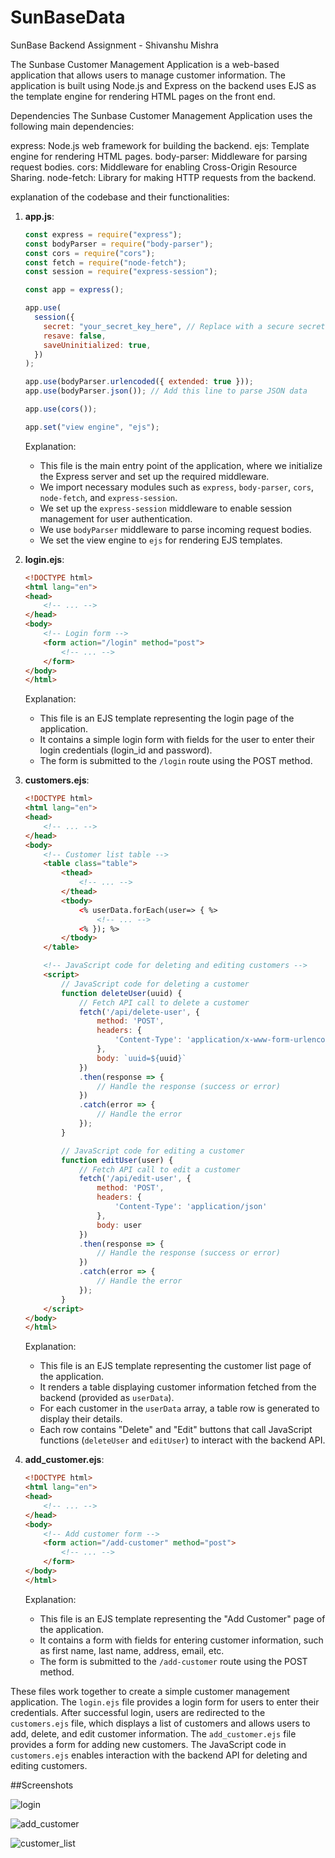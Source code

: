 # SunBaseData
 SunBase Backend Assignment - Shivanshu Mishra

 The Sunbase Customer Management Application is a web-based application that allows users to manage customer information. The application is built using Node.js and
 Express on the backend uses EJS as the template engine for rendering HTML pages on the front end.

Dependencies
The Sunbase Customer Management Application uses the following main dependencies:

express: Node.js web framework for building the backend.
ejs: Template engine for rendering HTML pages.
body-parser: Middleware for parsing request bodies.
cors: Middleware for enabling Cross-Origin Resource Sharing.
node-fetch: Library for making HTTP requests from the backend.

explanation of the codebase and their functionalities:

1. **app.js**:

   ```javascript
   const express = require("express");
   const bodyParser = require("body-parser");
   const cors = require("cors");
   const fetch = require("node-fetch");
   const session = require("express-session");

   const app = express();

   app.use(
     session({
       secret: "your_secret_key_here", // Replace with a secure secret key
       resave: false,
       saveUninitialized: true,
     })
   );

   app.use(bodyParser.urlencoded({ extended: true }));
   app.use(bodyParser.json()); // Add this line to parse JSON data

   app.use(cors());

   app.set("view engine", "ejs");
   ```

   Explanation:
   - This file is the main entry point of the application, where we initialize the Express server and set up the required middleware.
   - We import necessary modules such as `express`, `body-parser`, `cors`, `node-fetch`, and `express-session`.
   - We set up the `express-session` middleware to enable session management for user authentication.
   - We use `bodyParser` middleware to parse incoming request bodies.
   - We set the view engine to `ejs` for rendering EJS templates.

2. **login.ejs**:

   ```html
   <!DOCTYPE html>
   <html lang="en">
   <head>
       <!-- ... -->
   </head>
   <body>
       <!-- Login form -->
       <form action="/login" method="post">
           <!-- ... -->
       </form>
   </body>
   </html>
   ```

   Explanation:
   - This file is an EJS template representing the login page of the application.
   - It contains a simple login form with fields for the user to enter their login credentials (login_id and password).
   - The form is submitted to the `/login` route using the POST method.

3. **customers.ejs**:

   ```html
   <!DOCTYPE html>
   <html lang="en">
   <head>
       <!-- ... -->
   </head>
   <body>
       <!-- Customer list table -->
       <table class="table">
           <thead>
               <!-- ... -->
           </thead>
           <tbody>
               <% userData.forEach(user=> { %>
                   <!-- ... -->
               <% }); %>
           </tbody>
       </table>

       <!-- JavaScript code for deleting and editing customers -->
       <script>
           // JavaScript code for deleting a customer
           function deleteUser(uuid) {
               // Fetch API call to delete a customer
               fetch('/api/delete-user', {
                   method: 'POST',
                   headers: {
                       'Content-Type': 'application/x-www-form-urlencoded'
                   },
                   body: `uuid=${uuid}`
               })
               .then(response => {
                   // Handle the response (success or error)
               })
               .catch(error => {
                   // Handle the error
               });
           }

           // JavaScript code for editing a customer
           function editUser(user) {
               // Fetch API call to edit a customer
               fetch('/api/edit-user', {
                   method: 'POST',
                   headers: {
                       'Content-Type': 'application/json'
                   },
                   body: user
               })
               .then(response => {
                   // Handle the response (success or error)
               })
               .catch(error => {
                   // Handle the error
               });
           }
       </script>
   </body>
   </html>
   ```

   Explanation:
   - This file is an EJS template representing the customer list page of the application.
   - It renders a table displaying customer information fetched from the backend (provided as `userData`).
   - For each customer in the `userData` array, a table row is generated to display their details.
   - Each row contains "Delete" and "Edit" buttons that call JavaScript functions (`deleteUser` and `editUser`) to interact with the backend API.

4. **add_customer.ejs**:

   ```html
   <!DOCTYPE html>
   <html lang="en">
   <head>
       <!-- ... -->
   </head>
   <body>
       <!-- Add customer form -->
       <form action="/add-customer" method="post">
           <!-- ... -->
       </form>
   </body>
   </html>
   ```

   Explanation:
   - This file is an EJS template representing the "Add Customer" page of the application.
   - It contains a form with fields for entering customer information, such as first name, last name, address, email, etc.
   - The form is submitted to the `/add-customer` route using the POST method.

These files work together to create a simple customer management application. The `login.ejs` file provides a login form for users to enter their credentials. After successful login, users are redirected to the `customers.ejs` file, which displays a list of customers and allows users to add, delete, and edit customer information. The `add_customer.ejs` file provides a form for adding new customers. The JavaScript code in `customers.ejs` enables interaction with the backend API for deleting and editing customers.

##Screenshots

![login](https://github.com/shivanshum/SunBase-Express-EJS/assets/53150676/a75916a6-66d7-40ec-921e-53fa202d18a5)

![add_customer](https://github.com/shivanshum/SunBase-Express-EJS/assets/53150676/c6ffb5f5-cc6c-4880-9880-1b1b41516bf1)

![customer_list](https://github.com/shivanshum/SunBase-Express-EJS/assets/53150676/1d009f83-6cb3-44c5-aaf1-ed7bf10b2d69)

